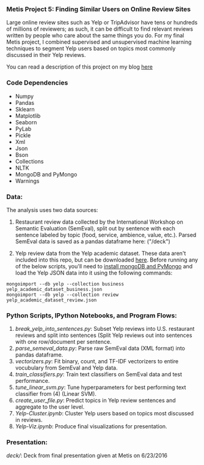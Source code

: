 ### Metis Project 5: Finding Similar Users on Online Review Sites

Large online review sites such as Yelp or TripAdvisor have tens or hundreds of millions of reviewers; as such, it can be difficult to find relevant reviews written by people who care about the same things you do. For my final Metis project, I combined supervised and unsupervised machine learning techniques to segment Yelp users based on topics most commonly discussed in their Yelp reviews.

You can read a description of this project on my blog [here](http://www.huguedata.com/2016/04/28/oscar-bait-a-scientific-investigation/)


### Code Dependencies
* Numpy
* Pandas
* Sklearn
* Matplotlib
* Seaborn
* PyLab
* Pickle
* Xml
* Json
* Bson
* Collections
* NLTK
* MongoDB and PyMongo
* Warnings


### Data:
The analysis uses two data sources:

1. Restaurant review data collected by the International Workshop on Semantic Evaluation (SemEval), split out by sentence with each sentence labeled by topic (food, service, ambience, value, etc.). Parsed SemEval data is saved as a pandas dataframe here: ("/deck")

2. Yelp review data from the Yelp academic dataset. These data aren't included into this repo, but can be downloaded [here](https://www.yelp.com/dataset_challenge). Before running any of the below scripts, you'll need to [install mongoDB and PyMongo](https://docs.mongodb.com/manual/installation/) and load the Yelp JSON data into it using the following commands:


```
mongoimport --db yelp --collection business yelp_academic_dataset_business.json
mongoimport --db yelp --collection review yelp_academic_dataset_review.json
```


### Python Scripts, IPython Notebooks, and Program Flows:
1. *break_yelp_into_sentences.py*: Subset Yelp reviews into U.S. restaurant reviews and split into sentences (Split Yelp reviews out into sentences with one row/document per sentence.
2. *parse_semeval_data.py*: Parse raw SemEval data (XML format) into pandas dataframe.
3. *vectorizers.py*: Fit binary, count, and TF-IDF vectorizers to entire vocubulary from SemEval and Yelp data.
4. *train_classifiers.py*: Train text classifiers on SemEval data and test performance.
5. *tune_linear_svm.py*: Tune hyperparameters for best performing text classifier from (4) (Linear SVM).
6. *create_user_file.py*: Predict topics in Yelp review sentences and aggregate to the user level.
7. *Yelp-Cluster.ipynb*: Cluster Yelp users based on topics most discussed in reviews.
8. *Yelp-Viz.ipynb*: Produce final visualizations for presentation.


### Presentation:
*deck/*: Deck from final presentation given at Metis on 6/23/2016

